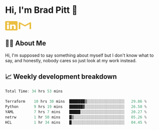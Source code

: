 # Hi, I'm Brad Pitt 👋


<a href="https://www.linkedin.com/in/mathias-mauraisin/" target="blank"><img align="center" src="./icons/linkedin.svg" alt="https://www.linkedin.com/in/mathias-mauraisin/" height="30" width="40" /></a>
<a href="mailto:mathias.mauraisin.pro@gmail.com" target="blank"><img align="center" src="./icons/gmail.svg" alt="redrew" height="30" width="40" /></a>




<!-- ![snap](images/Snap_dark.png?raw=true) -->
<!-- ![snap](images/Snap_dark_bg.png?raw=true) -->


<!-- [![My Skills](https://skillicons.dev/icons?i=c,cpp,html,css,js,ts,)](https://skillicons.dev) -->

## 🙋‍♂️&nbsp;About Me

Hi, I'm supposed to say something about myself but I don't know what to say, and honestly, nobody cares so just look at my work instead.

## 📈&nbsp;Weekly development breakdown

<!-- [![mamaurai's 42 stats](https://badge42.vercel.app/api/v2/cl1l4qz93000609l4yixitcl4/stats?cursusId=21&coalitionId=45)](https://github.com/JaeSeoKim/badge42) -->





<!--START_SECTION:waka-->

```rust
Total Time: 34 hrs 53 mins

Terraform    10 hrs 30 mins  ███████▒░░░░░░░░░░░░░░░░░   29.86 %
Python       9 hrs 19 mins   ██████▓░░░░░░░░░░░░░░░░░░   26.50 %
YAML         7 hrs 7 mins    █████░░░░░░░░░░░░░░░░░░░░   20.27 %
netrw        1 hr 50 mins    █▒░░░░░░░░░░░░░░░░░░░░░░░   05.26 %
HCL          1 hr 34 mins    █░░░░░░░░░░░░░░░░░░░░░░░░   04.45 %
```

<!--END_SECTION:waka-->


